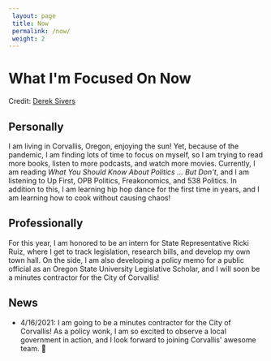 ```yaml
---
 layout: page
 title: Now
 permalink: /now/
 weight: 2
---
```

 
# What I'm Focused On Now
<p>Credit: <a href="https://nownownow.com/about" target="_blank">Derek Sivers</a></p>

## Personally
I am living in Corvallis, Oregon, enjoying the sun! 
Yet, because of the pandemic, I am finding lots of time to focus on myself, so 
I am trying to read more books, listen to more podcasts, and watch more movies.
Currently, I am reading *What You Should Know About Politics ... But Don't*,
and I am listening to Up First, OPB Politics, Freakonomics, and 538 Politics.
In addition to this, I am learning hip hop dance for the first time in years, and I am learning how to cook without causing chaos!

## Professionally
For this year, I am honored to be an intern for State Representative Ricki Ruiz, where I get to track legislation, research bills, and develop my own town hall. 
On the side, I am also developing a policy memo for a public official as an Oregon State University Legislative Scholar, and I will soon be a minutes contractor for the City of Corvallis!

## News
* 4/16/2021: I am going to be a minutes contractor for the City of Corvallis! As a policy wonk, I am so excited to observe a local government in action, and I look forward to joining Corvallis' awesome team. :tada:
